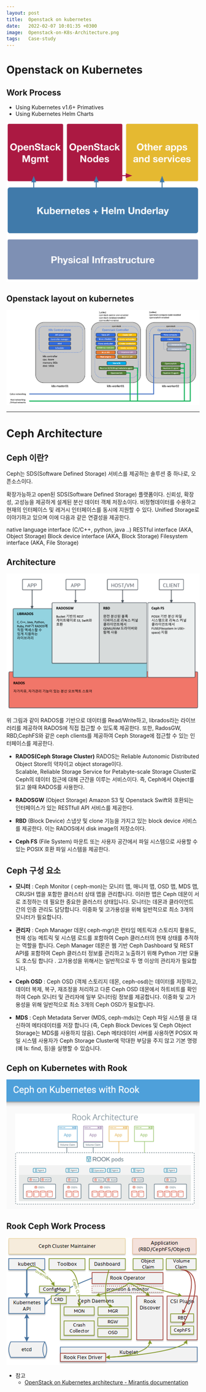 ```yaml
---
layout: post
title:  Openstack on kubernetes
date:   2022-02-07 10:01:35 +0300
image:  Openstack-on-K8s-Architecture.png
tags:   Case-study
---
```


# Openstack on Kubernetes

## Work Process

- Using Kubernetes v1.6+ Primatives
- Using Kubernetes Helm Charts


![work process](/images/openstack-helm-work.png)

## Openstack layout on kubernetes

![Openstack layout on kubernetes](/images/openstack-layout-on-k8s.png)

------------------
# Ceph Architecture

## Ceph 이란?
Ceph는 SDS(Software Defined Storage) 서비스를 제공하는 솔루션 중 하나로, 오픈소스이다.  

확장가능하고 open된 SDS(Software Defined Storage) 플랫폼이다.
신뢰성, 확장성, 고성능을 제공하게 설계된 분산 데이터 객체 저장소이다.
비정형데이터를 수용하고 현재의 인터페이스 및 레거시 인터페이스를 동시에 지원할 수 있다.
Unified Storage로 이야기하고 있으며 이에 다음과 같은 연결성을 제공한다.

native language interface (C/C++, python, java ..)
RESTful interface (AKA, Object Storage)
Block device interface (AKA, Block Storage)
Filesystem interface (AKA, File Storage)


## Architecture

![Ceph Architecture](/images/ceph-architecture.png)

위 그림과 같이 RADOS를 기반으로 데이터를 Read/Write하고, librados라는 라이브러리를 제공하여 RADOS에 직접 접근할 수 있도록 제공한다. 또한, RadosGW, RBD,CephFS와 같은 ceph clients를 제공하여 Ceph Storage에 접근할 수 있는 인터페이스를 제공한다.

- **RADOS(Ceph Storage Cluster)**
RADOS는 Reliable Autonomic Distributed Object Store의 약자이고 object storage이다.  
Scalable, Reliable Storage Service for Petabyte-scale Storage Cluster로 Ceph의 데이터 접근에 대해 근간을 이루는 서비스이다. 즉, Ceph에서 Object를 읽고 쓸때 RADOS를 사용한다.

- **RADOSGW** (Object Storage)
Amazon S3 및 Openstack Swift와 호환되는 인터페이스가 있는 RESTfull API 서비스를 제공한다.

- **RBD** (Block Device)
스냅샷 및 clone 기능을 가지고 있는 block device 서비스를 제공한다. 이는 RADOS에서 disk image의 저장소이다.

- **Ceph FS** (File System)
마운트 또는 사용자 공간에서 파일 시스템으로 사용할 수 있는 POSIX 호환 파일 시스템을 제공한다.

## Ceph 구성 요소

- **모니터** : Ceph Monitor ( ceph-mon)는 모니터 맵, 매니저 맵, OSD 맵, MDS 맵, CRUSH 맵을 포함한 클러스터 상태 맵을 관리합니다. 이러한 맵은 Ceph 데몬이 서로 조정하는 데 필요한 중요한 클러스터 상태입니다. 모니터는 데몬과 클라이언트 간의 인증 관리도 담당합니다. 이중화 및 고가용성을 위해 일반적으로 최소 3개의 모니터가 필요합니다.

- **관리자** : Ceph Manager 데몬( ceph-mgr)은 런타임 메트릭과 스토리지 활용도, 현재 성능 메트릭 및 시스템 로드를 포함하여 Ceph 클러스터의 현재 상태를 추적하는 역할을 합니다. Ceph Manager 데몬은 웹 기반 Ceph Dashboard 및 REST API를 포함하여 Ceph 클러스터 정보를 관리하고 노출하기 위해 Python 기반 모듈도 호스팅 합니다 . 고가용성을 위해서는 일반적으로 두 명 이상의 관리자가 필요합니다.  

- **Ceph OSD** : Ceph OSD (객체 스토리지 데몬, ceph-osd)는 데이터를 저장하고, 데이터 복제, 복구, 재조정을 처리하고 다른 Ceph OSD 데몬에서 하트비트를 확인하여 Ceph 모니터 및 관리자에 일부 모니터링 정보를 제공합니다. 이중화 및 고가용성을 위해 일반적으로 최소 3개의 Ceph OSD가 필요합니다.  

- **MDS** : Ceph Metadata Server (MDS, ceph-mds)는 Ceph 파일 시스템 을 대신하여 메타데이터를 저장 합니다 (즉, Ceph Block Devices 및 Ceph Object Storage는 MDS를 사용하지 않음). Ceph 메타데이터 서버를 사용하면 POSIX 파일 시스템 사용자가 Ceph Storage Cluster에 막대한 부담을 주지 않고 기본 명령(예 ls: find, 등)을 실행할 수 있습니다.  

## Ceph on Kubernetes with Rook

![Ceph on Kubernetes with Rook](/images/ceph-on-k8s-with-rook.png)

## Rook Ceph Work Process

![Rook Ceph Work Process](/images/rook-ceph-work-process.png)

* 참고
  - [OpenStack on Kubernetes architecture - Mirantis documentation](https://docs.mirantis.com/mos/latest/ref-arch/openstack/openstack-k8s-arch.html)
